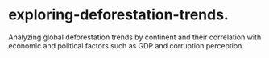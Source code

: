 # exploring-deforestation-trends.
Analyzing global deforestation trends by continent and their correlation with economic and political factors such as GDP and corruption perception.
